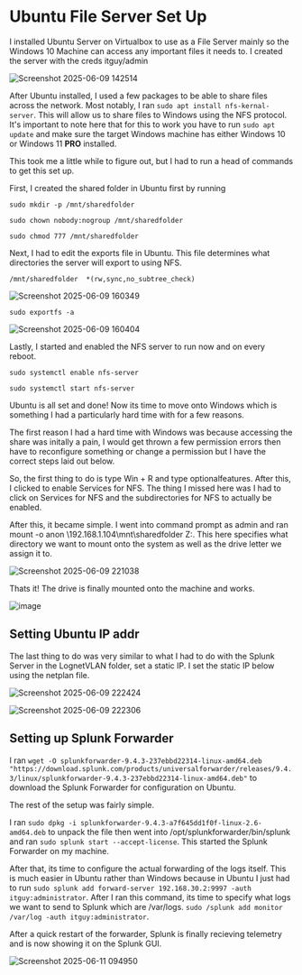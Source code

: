 # Ubuntu File Server Set Up

I installed Ubuntu Server on Virtualbox to use as a File Server mainly so the Windows 10 Machine can access any important files it needs to. I created the server with the creds itguy/admin

![Screenshot 2025-06-09 142514](https://github.com/user-attachments/assets/e3e0f4d5-2d5e-4bb2-8c0a-4d2cd9cef0ad)

After Ubuntu installed, I used a few packages to be able to share files across the network. Most notably, I ran `sudo apt install nfs-kernal-server`. This will allow us to share files to Windows using the NFS protocol. It's important to note here that for this to work you have to run `sudo apt update` and make sure the target Windows machine has either Windows 10 or Windows 11 **PRO** installed.

This took me a little while to figure out, but I had to run a head of commands to get this set up.

First, I created the shared folder in Ubuntu first by running

`sudo mkdir -p /mnt/sharedfolder`

`sudo chown nobody:nogroup /mnt/sharedfolder`

`sudo chmod 777 /mnt/sharedfolder`

Next, I had to edit the exports file in Ubuntu. This file determines what directories the server will export to using NFS.

`/mnt/sharedfolder  *(rw,sync,no_subtree_check)`

![Screenshot 2025-06-09 160349](https://github.com/user-attachments/assets/be9f2262-f700-4e66-84dc-5343178f16a6)

`sudo exportfs -a`

![Screenshot 2025-06-09 160404](https://github.com/user-attachments/assets/07bba4e9-3699-405d-992a-792a5a666644)

Lastly, I started and enabled the NFS server to run now and on every reboot.

`sudo systemctl enable nfs-server`

`sudo systemctl start nfs-server`


Ubuntu is all set and done! Now its time to move onto Windows which is something I had a particularly hard time with for a few reasons.

The first reason I had a hard time with Windows was because accessing the share was initally a pain, I would get thrown a few permission errors then have to reconfigure something or change a permission but I have the correct steps laid out below.


So, the first thing to do is type Win + R and type optionalfeatures. After this, I clicked to enable Services for NFS. The thing I missed here was I had to click on Services for NFS and the subdirectories for NFS to actually be enabled.

After this, it became simple. I went into command prompt as admin and ran mount -o anon \\192.168.1.104\mnt\sharedfolder Z:. This here specifies what directory we want to mount onto the system as well as the drive letter we assign it to. 


![Screenshot 2025-06-09 221038](https://github.com/user-attachments/assets/ebb966e4-0e1d-4877-a615-d05f26b1ea3b)

Thats it! The drive is finally mounted onto the machine and works.

![image](https://github.com/user-attachments/assets/2215c59c-93b1-4651-aaf9-95c14b98d65e)


## Setting Ubuntu IP addr

The last thing to do was very similar to what I had to do with the Splunk Server in the LognetVLAN folder, set a static IP. I set the static IP below using the netplan file.

![Screenshot 2025-06-09 222424](https://github.com/user-attachments/assets/43d84d48-d891-48b5-86b1-0defb1371295)

![Screenshot 2025-06-09 222306](https://github.com/user-attachments/assets/5f7d1607-4210-4f45-a37d-83f42bbdc236)


## Setting up Splunk Forwarder

I ran `wget -O splunkforwarder-9.4.3-237ebbd22314-linux-amd64.deb "https://download.splunk.com/products/universalforwarder/releases/9.4.3/linux/splunkforwarder-9.4.3-237ebbd22314-linux-amd64.deb"` to download the Splunk Forwarder for configuration on Ubuntu.

The rest of the setup was fairly simple.

I ran `sudo dpkg -i splunkforwarder-9.4.3-a7f645dd1f0f-linux-2.6-amd64.deb` to unpack the file then went into /opt/splunkforwarder/bin/splunk and ran `sudo splunk start --accept-license`. This started the Splunk Forwarder on my machine.

After that, its time to configure the actual forwarding of the logs itself. This is much easier in Ubuntu rather than Windows because in Ubuntu I just had to run `sudo splunk add forward-server 192.168.30.2:9997 -auth itguy:administrator`. After I ran this command, its time to specify what logs we want to send to Splunk which are /var/logs. `sudo /splunk add monitor /var/log -auth itguy:administrator`.

After a quick restart of the forwarder, Splunk is finally recieving telemetry and is now showing it on the Splunk GUI.

![Screenshot 2025-06-11 094950](https://github.com/user-attachments/assets/eecf3435-c0b5-4115-a33b-ad438fa2824c)
